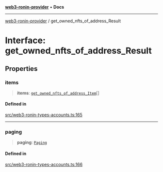 [**web3-ronin-provider**](../README.md) • **Docs**

***

[web3-ronin-provider](../globals.md) / get\_owned\_nfts\_of\_address\_Result

# Interface: get\_owned\_nfts\_of\_address\_Result

## Properties

### items

> **items**: [`get_owned_nfts_of_address_Item`](get_owned_nfts_of_address_Item.md)[]

#### Defined in

[src/web3-ronin-types-accounts.ts:165](https://github.com/chuacw/web3-ronin-provider/blob/746ea3f5b1cadd8ceeca40298f62b32897e1ae69/src/web3-ronin-types-accounts.ts#L165)

***

### paging

> **paging**: [`Paging`](Paging.md)

#### Defined in

[src/web3-ronin-types-accounts.ts:166](https://github.com/chuacw/web3-ronin-provider/blob/746ea3f5b1cadd8ceeca40298f62b32897e1ae69/src/web3-ronin-types-accounts.ts#L166)
